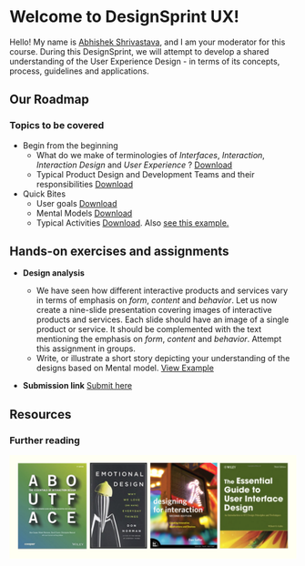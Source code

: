 # Welcome to DesignSprint UX!
Hello! My name is [Abhishek Shrivastava](https://www.iitg.ac.in/shri/), and I am your moderator for this course. During this DesignSprint, we will attempt to develop a shared understanding of the User Experience Design - in terms of its concepts, process, guidelines and applications. 
## Our Roadmap
### Topics to be covered
- Begin from the beginning
  - What do we make of terminologies of *Interfaces*, *Interaction*, *Interaction Design* and *User Experience* ? <a href="https://www.dropbox.com/s/2lzbhescp2rvx5r/UxD_v001.pdf?dl=0" target="_blank">Download</a>
  - Typical Product Design and Development Teams and their responsibilities <a href="https://www.dropbox.com/s/eoiv797bab7jv4r/UxD_v002.pdf?dl=0" target="_blank">Download</a>
- Quick Bites
  - User goals <a href="https://www.dropbox.com/s/x7l8oy87tbb53kl/UxD_v003.pdf?dl=0" target="_blank">Download</a> 
  - Mental Models <a href="https://www.dropbox.com/s/wt7p9vgy1j3442p/UxD_v004.pdf?dl=0" target="_blank">Download</a> 
  - Typical Activities <a href="https://www.dropbox.com/s/r389rd1pgce0w22/UxD_v005.pdf?dl=0">Download</a>. Also <a href="https://www.dropbox.com/s/pyzh88pg11kiro4/Installing%20Samantha.mp4?dl=0" target="_blank">see this example.</a>

## Hands-on exercises and assignments
- **Design analysis** 
  - We have seen how different interactive products and services vary in terms of emphasis on *form*, *content* and *behavior*. Let us now create a nine-slide presentation covering images of interactive products and services. Each slide should have an image of a single product or service. It should be complemented with the text mentioning the emphasis on *form*, *content* and *behavior*. Attempt this assignment in groups.
  - Write, or illustrate a short story depicting your understanding of the designs based on Mental model. <a href="https://www.dropbox.com/s/x0p87xpqcg0pz7x/The%20Great%20Mental%20Model.mp4?dl=0" target="_blank">View Example</a>
  
- **Submission link** 
<a href="https://drive.google.com/drive/folders/1zeVJnxiQ4O517SnOVan2jLH7kXBt5bLf?usp=sharing">Submit here</a>

## Resources
<!-- ### Templates and examples -->
<!-- #### Heuristic Evaluation Check list <a href="https://www.dropbox.com/s/ie82sq4j5bfp9rm/HE_Checklist_Unit_Design.pdf?dl=0" target="_blank">Download</a>-->
<!-- #### Think-aloud Testing video <a href="https://www.youtube.com/watch?v=-q__eqNevb4" target="_blank">View here</a>-->
### Further reading
![This is a picture showing books for further reading](https://raw.githubusercontent.com/shriitg/DesignSprintUX/master/furtherRead.png)
